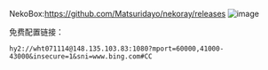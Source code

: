 NekoBox:https://github.com/Matsuridayo/nekoray/releases
![image](https://github.com/user-attachments/assets/d85df53f-3888-4202-9837-2d8975aaa994)

免费配置链接：

```
hy2://wht071114@148.135.103.83:1080?mport=60000,41000-43000&insecure=1&sni=www.bing.com#CC
```